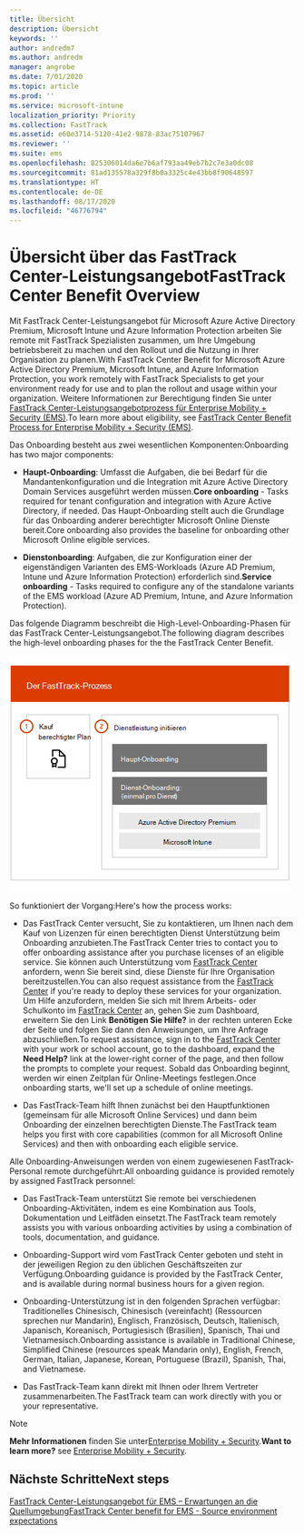 ```yaml
---
title: Übersicht
description: Übersicht
keywords: ''
author: andredm7
ms.author: andredm
manager: angrobe
ms.date: 7/01/2020
ms.topic: article
ms.prod: ''
ms.service: microsoft-intune
localization_priority: Priority
ms.collection: FastTrack
ms.assetid: e60e3714-5120-41e2-9878-83ac75107967
ms.reviewer: ''
ms.suite: ems
ms.openlocfilehash: 825306014da6e7b6af793aa49eb7b2c7e3a0dc08
ms.sourcegitcommit: 81ad135578a329f8b0a3325c4e43bb8f90648597
ms.translationtype: HT
ms.contentlocale: de-DE
ms.lasthandoff: 08/17/2020
ms.locfileid: "46776794"
---
```

# <a name="fasttrack-center-benefit-overview"></a><span data-ttu-id="3bd23-103">Übersicht über das FastTrack Center-Leistungsangebot</span><span class="sxs-lookup"><span data-stu-id="3bd23-103">FastTrack Center Benefit Overview</span></span>

<span data-ttu-id="3bd23-104">Mit FastTrack Center-Leistungsangebot für Microsoft Azure Active Directory Premium, Microsoft Intune und Azure Information Protection arbeiten Sie remote mit FastTrack Spezialisten zusammen, um Ihre Umgebung betriebsbereit zu machen und den Rollout und die Nutzung in Ihrer Organisation zu planen.</span><span class="sxs-lookup"><span data-stu-id="3bd23-104">With FastTrack Center Benefit for Microsoft Azure Active Directory Premium, Microsoft Intune, and Azure Information Protection, you work remotely with FastTrack Specialists to get your environment ready for use and to plan the rollout and usage within your organization.</span></span> <span data-ttu-id="3bd23-105">Weitere Informationen zur Berechtigung finden Sie unter [FastTrack Center-Leistungsangebotprozess für Enterprise Mobility + Security (EMS)](EMS-fasttrack-process.md).</span><span class="sxs-lookup"><span data-stu-id="3bd23-105">To learn more about eligibility, see [FastTrack Center Benefit Process for Enterprise Mobility + Security (EMS)](EMS-fasttrack-process.md).</span></span>

<span data-ttu-id="3bd23-106">Das Onboarding besteht aus zwei wesentlichen Komponenten:</span><span class="sxs-lookup"><span data-stu-id="3bd23-106">Onboarding has two major components:</span></span>

-   <span data-ttu-id="3bd23-107">**Haupt-Onboarding**: Umfasst die Aufgaben, die bei Bedarf für die Mandantenkonfiguration und die Integration mit Azure Active Directory Domain Services ausgeführt werden müssen.</span><span class="sxs-lookup"><span data-stu-id="3bd23-107">**Core onboarding** - Tasks required for tenant configuration and integration with Azure Active Directory, if needed.</span></span> <span data-ttu-id="3bd23-108">Das Haupt-Onboarding stellt auch die Grundlage für das Onboarding anderer berechtigter Microsoft Online Dienste bereit.</span><span class="sxs-lookup"><span data-stu-id="3bd23-108">Core onboarding also provides the baseline for onboarding other Microsoft Online eligible services.</span></span>

-   <span data-ttu-id="3bd23-109">**Dienstonboarding**: Aufgaben, die zur Konfiguration einer der eigenständigen Varianten des EMS-Workloads (Azure AD Premium, Intune und Azure Information Protection) erforderlich sind.</span><span class="sxs-lookup"><span data-stu-id="3bd23-109">**Service onboarding** - Tasks required to configure any of the standalone variants of the EMS workload (Azure AD Premium, Intune, and Azure Information Protection).</span></span>

<span data-ttu-id="3bd23-110">Das folgende Diagramm beschreibt die High-Level-Onboarding-Phasen für das FastTrack Center-Leistungsangebot.</span><span class="sxs-lookup"><span data-stu-id="3bd23-110">The following diagram describes the high-level onboarding phases for the the FastTrack Center Benefit.</span></span>

![Die hochrangigen Onboarding-Phasen der Nutzung des FastTrack Center-Leistungsangebot.](./media/ft-onboarding-process.png)

<span data-ttu-id="3bd23-112">So funktioniert der Vorgang:</span><span class="sxs-lookup"><span data-stu-id="3bd23-112">Here's how the process works:</span></span>

- <span data-ttu-id="3bd23-113">Das FastTrack Center versucht, Sie zu kontaktieren, um Ihnen nach dem Kauf von Lizenzen für einen berechtigten Dienst Unterstützung beim Onboarding anzubieten.</span><span class="sxs-lookup"><span data-stu-id="3bd23-113">The FastTrack Center tries to contact you to offer onboarding assistance after you purchase licenses of an eligible service.</span></span> <span data-ttu-id="3bd23-114">Sie können auch Unterstützung vom [FastTrack Center](https://go.microsoft.com/fwlink/?linkid=780698) anfordern, wenn Sie bereit sind, diese Dienste für Ihre Organisation bereitzustellen.</span><span class="sxs-lookup"><span data-stu-id="3bd23-114">You can also request assistance from the [FastTrack Center](https://go.microsoft.com/fwlink/?linkid=780698) if you're ready to deploy these services for your organization.</span></span> <span data-ttu-id="3bd23-115">Um Hilfe anzufordern, melden Sie sich mit Ihrem Arbeits- oder Schulkonto im [FastTrack Center](https://go.microsoft.com/fwlink/?linkid=780698) an, gehen Sie zum Dashboard, erweitern Sie den Link **Benötigen Sie Hilfe?** in der rechten unteren Ecke der Seite und folgen Sie dann den Anweisungen, um Ihre Anfrage abzuschließen.</span><span class="sxs-lookup"><span data-stu-id="3bd23-115">To request assistance, sign in to the [FastTrack Center](https://go.microsoft.com/fwlink/?linkid=780698) with your work or school account, go to the dashboard, expand the **Need Help?** link at the lower-right corner of the page, and then follow the prompts to complete your request.</span></span> <span data-ttu-id="3bd23-116">Sobald das Onboarding beginnt, werden wir einen Zeitplan für Online-Meetings festlegen.</span><span class="sxs-lookup"><span data-stu-id="3bd23-116">Once onboarding starts, we'll set up a schedule of online meetings.</span></span>

-   <span data-ttu-id="3bd23-117">Das FastTrack-Team hilft Ihnen zunächst bei den Hauptfunktionen (gemeinsam für alle Microsoft Online Services) und dann beim Onboarding der einzelnen berechtigten Dienste.</span><span class="sxs-lookup"><span data-stu-id="3bd23-117">The FastTrack team helps you first with core capabilities (common for all Microsoft Online Services) and then with onboarding each eligible service.</span></span>

<span data-ttu-id="3bd23-118">Alle Onboarding-Anweisungen werden von einem zugewiesenen FastTrack-Personal remote durchgeführt:</span><span class="sxs-lookup"><span data-stu-id="3bd23-118">All onboarding guidance is provided remotely by assigned FastTrack personnel:</span></span>

-   <span data-ttu-id="3bd23-119">Das FastTrack-Team unterstützt Sie remote bei verschiedenen Onboarding-Aktivitäten, indem es eine Kombination aus Tools, Dokumentation und Leitfäden einsetzt.</span><span class="sxs-lookup"><span data-stu-id="3bd23-119">The FastTrack team remotely assists you with various onboarding activities by using a combination of tools, documentation, and guidance.</span></span>

-   <span data-ttu-id="3bd23-120">Onboarding-Support wird vom FastTrack Center geboten und steht in der jeweiligen Region zu den üblichen Geschäftszeiten zur Verfügung.</span><span class="sxs-lookup"><span data-stu-id="3bd23-120">Onboarding guidance is provided by the FastTrack Center, and is available during normal business hours for a given region.</span></span>

-   <span data-ttu-id="3bd23-121">Onboarding-Unterstützung ist in den folgenden Sprachen verfügbar: Traditionelles Chinesisch, Chinesisch (vereinfacht) (Ressourcen sprechen nur Mandarin), Englisch, Französisch, Deutsch, Italienisch, Japanisch, Koreanisch, Portugiesisch (Brasilien), Spanisch, Thai und Vietnamesisch.</span><span class="sxs-lookup"><span data-stu-id="3bd23-121">Onboarding assistance is available in Traditional Chinese, Simplified Chinese (resources speak Mandarin only), English, French, German, Italian, Japanese, Korean, Portuguese (Brazil), Spanish, Thai, and Vietnamese.</span></span>

-   <span data-ttu-id="3bd23-122">Das FastTrack-Team kann direkt mit Ihnen oder Ihrem Vertreter zusammenarbeiten.</span><span class="sxs-lookup"><span data-stu-id="3bd23-122">The FastTrack team can work directly with you or your representative.</span></span>

> [!NOTE]
> <span data-ttu-id="3bd23-123">**Mehr Informationen** finden Sie unter[Enterprise Mobility + Security](https://www.microsoft.com/cloud-platform/enterprise-mobility).</span><span class="sxs-lookup"><span data-stu-id="3bd23-123">**Want to learn more?** see [Enterprise Mobility + Security](https://www.microsoft.com/cloud-platform/enterprise-mobility).</span></span>

## <a name="next-steps"></a><span data-ttu-id="3bd23-124">Nächste Schritte</span><span class="sxs-lookup"><span data-stu-id="3bd23-124">Next steps</span></span>

[<span data-ttu-id="3bd23-125">FastTrack Center-Leistungsangebot für EMS – Erwartungen an die Quellumgebung</span><span class="sxs-lookup"><span data-stu-id="3bd23-125">FastTrack Center benefit for EMS - Source environment expectations</span></span>](EMS-source-environment-expectations.md)

